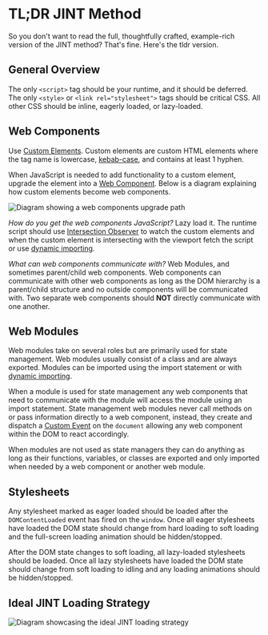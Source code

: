 # TL;DR JINT Method

So you don't want to read the full, thoughtfully crafted, example-rich version of the JINT method? That's fine. Here's the tldr version.

## General Overview

The only `<script>` tag should be your runtime, and it should be deferred. The only `<style>` or `<link rel="stylesheet">` tags should be critical CSS. All other CSS should be inline, eagerly loaded, or lazy-loaded.

## Web Components

Use [Custom Elements](https://html.spec.whatwg.org/multipage/custom-elements.html). Custom elements are custom HTML elements where the tag name is lowercase, [kebab-case](https://en.wikipedia.org/wiki/Letter_case#Special_case_styles), and contains at least 1 hyphen.

When JavaScript is needed to add functionality to a custom element, upgrade the element into a [Web Component](https://developer.mozilla.org/en-US/docs/Web/Web_Components). Below is a diagram explaining how custom elements become web components.

![Diagram showing a web components upgrade path](/images/custom-element-to-web-component.png)

*How do you get the web components JavaScript?* Lazy load it. The runtime script should use [Intersection Observer](https://developer.mozilla.org/en-US/docs/Web/API/Intersection_Observer_API) to watch the custom elements and when the custom element is intersecting with the viewport fetch the script or use [dynamic importing](https://v8.dev/features/dynamic-import).

*What can web components communicate with?* Web Modules, and sometimes parent/child web components. Web components can communicate with other web components as long as the DOM hierarchy is a parent/child structure and no outside components will be communicated with. Two separate web components should **NOT** directly communicate with one another.

## Web Modules

Web modules take on several roles but are primarily used for state management. Web modules usually consist of a class and are always exported. Modules can be imported using the import statement or with [dynamic importing](https://v8.dev/features/dynamic-import).

When a module is used for state management any web components that need to communicate with the module will access the module using an import statement. State management web modules never call methods on or pass information directly to a web component, instead, they create and dispatch a [Custom Event](https://developer.mozilla.org/en-US/docs/Web/API/CustomEvent/CustomEvent) on the `document` allowing any web component within the DOM to react accordingly.

When modules are not used as state managers they can do anything as long as their functions, variables, or classes are exported and only imported when needed by a web component or another web module.

## Stylesheets

Any stylesheet marked as eager loaded should be loaded after the `DOMContentLoaded` event has fired on the `window`. Once all eager stylesheets have loaded the DOM state should change from hard loading to soft loading and the full-screen loading animation should be hidden/stopped.

After the DOM state changes to soft loading, all lazy-loaded stylesheets should be loaded. Once all lazy stylesheets have loaded the DOM state should change from soft loading to idling and any loading animations should be hidden/stopped.

## Ideal JINT Loading Strategy

![Diagram showcasing the ideal JINT loading strategy](/images/idea-jint-loading-strategy.png)
